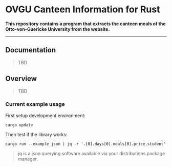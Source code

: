 # OVGU Canteen Information for Rust

**This repository contains a program that extracts the canteen meals of the Otto-von-Guericke University from the website.**

---


## Documentation

> TBD

## Overview

> TBD

### Current example usage

First setup development environment:

```
cargo update
```

Then test if the library works:

```
cargo run --example json | jq -r '.[0].days[0].meals[0].price.student'
```

> jq is a json querying software available via your distributions package manager.
